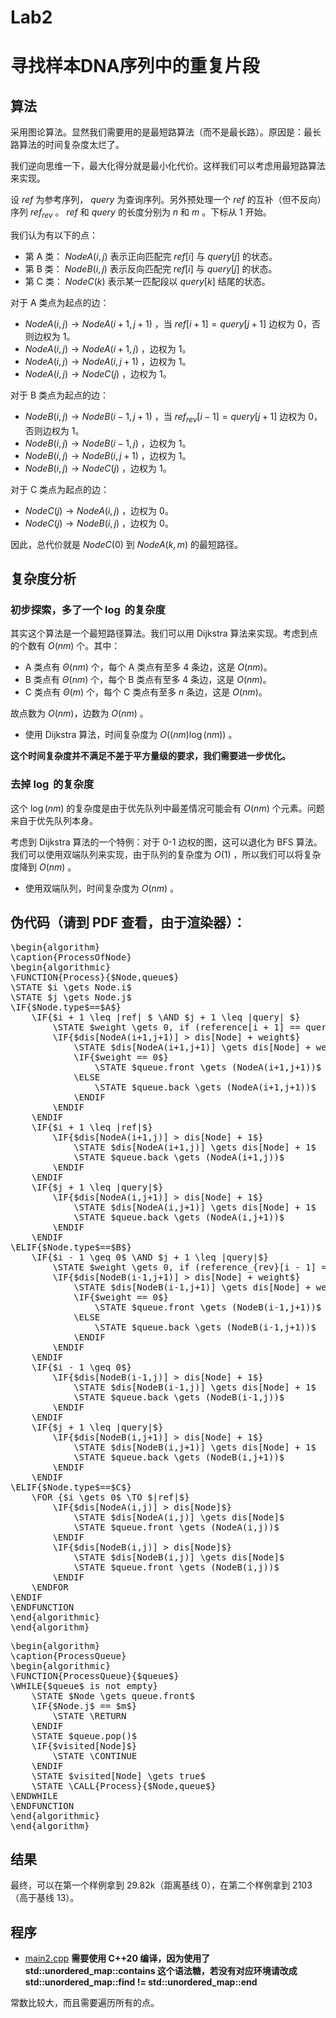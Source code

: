 # Lab2

<link rel="stylesheet" href="https://cdn.jsdelivr.net/npm/katex@0.16.11/dist/katex.min.css" integrity="sha384-nB0miv6/jRmo5UMMR1wu3Gz6NLsoTkbqJghGIsx//Rlm+ZU03BU6SQNC66uf4l5+" crossorigin="anonymous">
<script src="https://cdn.jsdelivr.net/npm/katex@0.16.11/dist/katex.min.js" integrity="sha384-7zkQWkzuo3B5mTepMUcHkMB5jZaolc2xDwL6VFqjFALcbeS9Ggm/Yr2r3Dy4lfFg" crossorigin="anonymous"></script>


# 寻找样本DNA序列中的重复片段

## 算法

采用图论算法。显然我们需要用的是最短路算法（而不是最长路）。原因是：最长路算法的时间复杂度太烂了。

我们逆向思维一下，最大化得分就是最小化代价。这样我们可以考虑用最短路算法来实现。

设 $ref$ 为参考序列， $query$ 为查询序列。另外预处理一个 $ref$ 的互补（但不反向）序列 $ref_{rev}$ 。
$ref$ 和 $query$ 的长度分别为 $n$ 和 $m$ 。下标从 1 开始。

我们认为有以下的点：

- 第 A 类： $NodeA(i,j)$ 表示正向匹配完 $ref[i]$ 与 $query[j]$ 的状态。 
- 第 B 类： $NodeB(i,j)$ 表示反向匹配完 $ref[i]$ 与 $query[j]$ 的状态。 
- 第 C 类： $NodeC(k)$ 表示某一匹配段以 $query[k]$ 结尾的状态。

对于 A 类点为起点的边：

- $NodeA(i,j) \to NodeA(i+1,j+1)$ ，当 $ref[i+1]=query[j+1]$ 边权为 $0$，否则边权为 $1$。
- $NodeA(i,j) \to NodeA(i+1,j)$ ，边权为 $1$。
- $NodeA(i,j) \to NodeA(i,j+1)$ ，边权为 $1$。
- $NodeA(i,j) \to NodeC(j)$ ，边权为 $1$。

对于 B 类点为起点的边：

- $NodeB(i,j) \to NodeB(i-1,j+1)$ ，当 $ref_{rev}[i-1]=query[j+1]$ 边权为 $0$，否则边权为 $1$。
- $NodeB(i,j) \to NodeB(i-1,j)$ ，边权为 $1$。
- $NodeB(i,j) \to NodeB(i,j+1)$ ，边权为 $1$。
- $NodeB(i,j) \to NodeC(j)$ ，边权为 $1$。

对于 C 类点为起点的边：

- $NodeC(j) \to NodeA(i,j)$ ，边权为 $0$。
- $NodeC(j) \to NodeB(i,j)$ ，边权为 $0$。

因此，总代价就是 $NodeC(0)$ 到 $NodeA(k,m)$ 的最短路径。

## 复杂度分析

### 初步探索，多了一个 $\log$ 的复杂度

其实这个算法是一个最短路径算法。我们可以用 Dijkstra 算法来实现。考虑到点的个数有 $O(nm)$ 个。其中：
- A 类点有 $\Theta(nm)$ 个，每个 A 类点有至多 $4$ 条边，这是 $O(nm)$。
- B 类点有 $\Theta(nm)$ 个，每个 B 类点有至多 $4$ 条边，这是 $O(nm)$。
- C 类点有 $\Theta(m)$ 个，每个 C 类点有至多 $n$ 条边，这是 $O(nm)$。

故点数为 $O(nm)$，边数为 $O(nm)$ 。
- 使用 Dijkstra 算法，时间复杂度为 $O((nm) \log(nm))$ 。

**这个时间复杂度并不满足不差于平方量级的要求，我们需要进一步优化。**

### 去掉 $\log$ 的复杂度

这个 $\log(nm)$ 的复杂度是由于优先队列中最差情况可能会有 $O(nm)$ 个元素。问题来自于优先队列本身。

考虑到 Dijkstra 算法的一个特例：对于 0-1 边权的图，这可以退化为 BFS 算法。我们可以使用双端队列来实现，由于队列的复杂度为 $O(1)$ ，所以我们可以将复杂度降到 $O(nm)$ 。
- 使用双端队列，时间复杂度为 $O(nm)$ 。

## 伪代码（请到 PDF 查看，由于渲染器）：
<!--According to the Node type-->
<pre class="pseudocode">
\begin{algorithm}
\caption{ProcessOfNode}
\begin{algorithmic}
\FUNCTION{Process}{$Node,queue$}
\STATE $i \gets Node.i$
\STATE $j \gets Node.j$
\IF{$Node.type$==$A$}
    \IF{$i + 1 \leq |ref| $ \AND $j + 1 \leq |query| $}
        \STATE $weight \gets 0, if (reference[i + 1] == query[j + 1]), else, 1$
        \IF{$dis[NodeA(i+1,j+1)] > dis[Node] + weight$}
            \STATE $dis[NodeA(i+1,j+1)] \gets dis[Node] + weight$
            \IF{$weight == 0$}
                \STATE $queue.front \gets (NodeA(i+1,j+1))$
            \ELSE
                \STATE $queue.back \gets (NodeA(i+1,j+1))$
            \ENDIF
        \ENDIF
    \ENDIF
    \IF{$i + 1 \leq |ref|$}
        \IF{$dis[NodeA(i+1,j)] > dis[Node] + 1$}
            \STATE $dis[NodeA(i+1,j)] \gets dis[Node] + 1$
            \STATE $queue.back \gets (NodeA(i+1,j))$
        \ENDIF
    \ENDIF
    \IF{$j + 1 \leq |query|$}
        \IF{$dis[NodeA(i,j+1)] > dis[Node] + 1$}
            \STATE $dis[NodeA(i,j+1)] \gets dis[Node] + 1$
            \STATE $queue.back \gets (NodeA(i,j+1))$
        \ENDIF
    \ENDIF
\ELIF{$Node.type$==$B$}
    \IF{$i - 1 \geq 0$ \AND $j + 1 \leq |query|$}
        \STATE $weight \gets 0, if (reference_{rev}[i - 1] == query[j + 1]), else, 1$
        \IF{$dis[NodeB(i-1,j+1)] > dis[Node] + weight$}
            \STATE $dis[NodeB(i-1,j+1)] \gets dis[Node] + weight$
            \IF{$weight == 0$}
                \STATE $queue.front \gets (NodeB(i-1,j+1))$
            \ELSE
                \STATE $queue.back \gets (NodeB(i-1,j+1))$
            \ENDIF
        \ENDIF
    \ENDIF
    \IF{$i - 1 \geq 0$}
        \IF{$dis[NodeB(i-1,j)] > dis[Node] + 1$}
            \STATE $dis[NodeB(i-1,j)] \gets dis[Node] + 1$
            \STATE $queue.back \gets (NodeB(i-1,j))$
        \ENDIF
    \ENDIF
    \IF{$j + 1 \leq |query|$}
        \IF{$dis[NodeB(i,j+1)] > dis[Node] + 1$}
            \STATE $dis[NodeB(i,j+1)] \gets dis[Node] + 1$
            \STATE $queue.back \gets (NodeB(i,j+1))$
        \ENDIF
    \ENDIF
\ELIF{$Node.type$==$C$}
    \FOR {$i \gets 0$ \TO $|ref|$}
        \IF{$dis[NodeA(i,j)] > dis[Node]$}
            \STATE $dis[NodeA(i,j)] \gets dis[Node]$
            \STATE $queue.front \gets (NodeA(i,j))$
        \ENDIF
        \IF{$dis[NodeB(i,j)] > dis[Node]$}
            \STATE $dis[NodeB(i,j)] \gets dis[Node]$
            \STATE $queue.front \gets (NodeB(i,j))$
        \ENDIF
    \ENDFOR
\ENDIF
\ENDFUNCTION
\end{algorithmic}
\end{algorithm}
</pre>

<pre class="pseudocode">
\begin{algorithm}
\caption{ProcessQueue}
\begin{algorithmic}
\FUNCTION{ProcessQueue}{$queue$}
\WHILE{$queue$ is not empty}
    \STATE $Node \gets queue.front$
    \IF{$Node.j$ == $m$}
        \STATE \RETURN
    \ENDIF
    \STATE $queue.pop()$
    \IF{$visited[Node]$}
        \STATE \CONTINUE
    \ENDIF
    \STATE $visited[Node] \gets true$
    \STATE \CALL{Process}{$Node,queue$}
\ENDWHILE
\ENDFUNCTION
\end{algorithmic}
\end{algorithm}
</pre>

## 结果

最终，可以在第一个样例拿到 29.82k（距离基线 0），在第二个样例拿到 2103（高于基线 13）。

## 程序

- [main2.cpp](lab2/main2.cpp) **需要使用 C++20 编译，因为使用了 std::unordered_map::contains 这个语法糖，若没有对应环境请改成std::unordered_map::find != std::unordered_map::end**

常数比较大，而且需要遍历所有的点。


<script src="https://cdn.jsdelivr.net/npm/katex@0.16.11/dist/contrib/auto-render.min.js" integrity="sha384-43gviWU0YVjaDtb/GhzOouOXtZMP/7XUzwPTstBeZFe/+rCMvRwr4yROQP43s0Xk" crossorigin="anonymous" onload="renderMathInElement(document.body, {delimiters: [{left: '$$', right: '$$', display: true},{left: '$', right: '$', display: false},{left: '\\(', right: '\\)', display: false},{left: '\\[', right: '\\]', display: true}],throwOnError : false});"></script>

<link rel="stylesheet" href="https://cdn.jsdelivr.net/npm/pseudocode@latest/build/pseudocode.min.css">
<script src="https://cdn.jsdelivr.net/npm/pseudocode@latest/build/pseudocode.min.js" onload="pseudocode.renderClass('pseudocode')"></script>